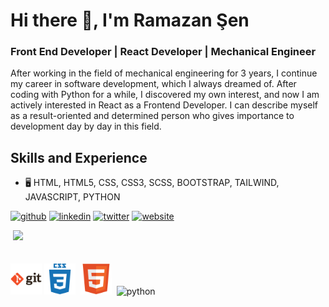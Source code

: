 # Hi there 👋, I'm Ramazan Şen
### Front End Developer | React Developer | Mechanical Engineer

After working in the field of mechanical engineering for 3 years, I continue my career in software development, which I always dreamed of. After coding with Python for a while, I discovered my own interest, and now I am actively interested in React as a Frontend Developer. I can describe myself as a result-oriented and determined person who gives importance to development day by day in this field.

## Skills and Experience
* 🖥️ HTML, HTML5, CSS, CSS3, SCSS, BOOTSTRAP, TAILWIND, JAVASCRIPT, PYTHON 





[<img src='https://cdn.jsdelivr.net/npm/simple-icons@3.0.1/icons/github.svg' alt='github' height='40'>](https://github.com/ramazansen1)  [<img src='https://cdn.jsdelivr.net/npm/simple-icons@3.0.1/icons/linkedin.svg' alt='linkedin' height='40'>](https://www.linkedin.com/in/ramazansen/)   [<img src='https://cdn.jsdelivr.net/npm/simple-icons@3.0.1/icons/twitter.svg' alt='twitter' height='40'>](https://twitter.com/ramaznsen)  [<img src='https://cdn.jsdelivr.net/npm/simple-icons@3.0.1/icons/icloud.svg' alt='website' height='40'>](https://github.com/ramazansen1)  


<div>
  <img src="https://komarev.com/ghpvc/?username=ramazansen1&style=flat-square&color=blue" alt=""/>
  <img src="https://media.giphy.com/media/hvRJCLFzcasrR4ia7z/giphy.gif" width="30px"/>
</div>  </br>  </br>

<div>
  <img src="https://github.com/devicons/devicon/blob/master/icons/git/git-original-wordmark.svg" title="Git" **alt="Git" width="50" height="50"/>
  <img src="https://github.com/devicons/devicon/blob/master/icons/css3/css3-plain-wordmark.svg"  title="CSS3" alt="CSS" width="50" height="50"/>&nbsp;
  <img src="https://github.com/devicons/devicon/blob/master/icons/html5/html5-original.svg" title="HTML5" alt="HTML" width="50" height="50"/>&nbsp;
  <img src="https://cdn.jsdelivr.net/gh/devicons/devicon/icons/python/python-original.svg" title="python" alt="python" width="50" height="50"/>
  
 </div>
